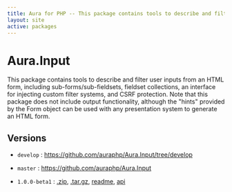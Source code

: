```yaml
---
title: Aura for PHP -- This package contains tools to describe and filter user inputs from an HTML form, including sub-forms/sub-fieldsets, fieldset collections, an interface for injecting custom filter systems, and CSRF protection.
layout: site
active: packages
---
```


Aura.Input
==========

This package contains tools to describe and filter user inputs from an HTML form, including sub-forms/sub-fieldsets, fieldset collections, an interface for injecting custom filter systems, and CSRF protection. Note that this package does not include output functionality, although the "hints" provided by the Form object can be used with any presentation system to generate an HTML form.

Versions
--------

- `develop` : <https://github.com/auraphp/Aura.Input/tree/develop>

- `master` : <https://github.com/auraphp/Aura.Input>

- `1.0.0-beta1` : [.zip](https://github.com/auraphp/Aura.Input/zipball/1.0.0-beta1), [.tar.gz](https://github.com/auraphp/Aura.Input/tarball/1.0.0-beta1), [readme](1.0.0-beta1/), [api](1.0.0-beta1/api/)

